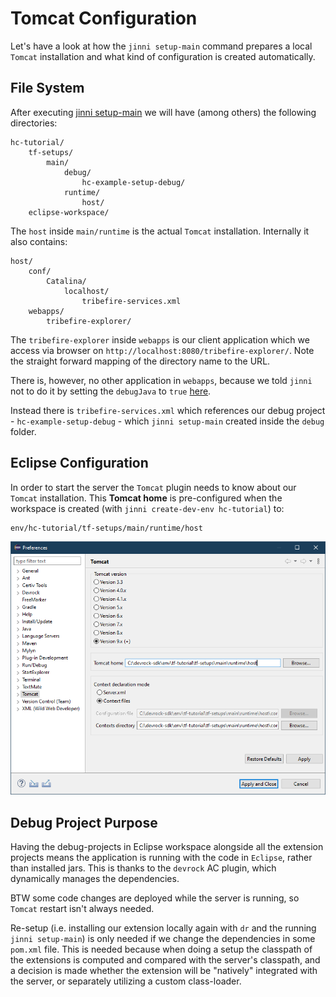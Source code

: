 # Tomcat Configuration

Let's have a look at how the `jinni setup-main` command prepares a local `Tomcat` installation and what kind of configuration is created automatically.

## File System

After executing [jinni setup-main](../tutorial/03-create-debug-project.md) we will have (among others) the following directories:

```filesystem
hc-tutorial/
    tf-setups/
        main/
            debug/
                hc-example-setup-debug/
            runtime/
                host/
    eclipse-workspace/
```

The `host` inside `main/runtime` is the actual `Tomcat` installation. Internally it also contains:

```filesystem
host/
    conf/
        Catalina/
            localhost/
                tribefire-services.xml
    webapps/
        tribefire-explorer/
```

The `tribefire-explorer` inside `webapps` is our client application which we access via browser on `http://localhost:8080/tribefire-explorer/`. Note the straight forward mapping of the directory name to the URL.

There is, however, no other application in `webapps`, because we told `jinni` not to do it by setting the `debugJava` to `true` [here](../tutorial/03-create-debug-project.md).

Instead there is `tribefire-services.xml` which references our debug project - `hc-example-setup-debug` - which `jinni setup-main` created inside the `debug` folder.

## Eclipse Configuration

In order to start the server the `Tomcat` plugin needs to know about our `Tomcat` installation. This **Tomcat home** is pre-configured when the workspace is created (with `jinni create-dev-env hc-tutorial`) to:
```plain
env/hc-tutorial/tf-setups/main/runtime/host
```

![](tomcat-config-home.png)

## Debug Project Purpose

Having the debug-projects in Eclipse workspace alongside all the extension projects means the application is running with the code in `Eclipse`, rather than installed jars. This is thanks to the `devrock` AC plugin, which dynamically manages the dependencies.

BTW some code changes are deployed while the server is running, so `Tomcat` restart isn't always needed.

Re-setup (i.e. installing our extension locally again with `dr` and the running `jinni setup-main`) is only needed if we change the dependencies in some `pom.xml` file. This is needed because when doing a setup the classpath of the extensions is computed and compared with the server's classpath, and a decision is made whether the extension will be "natively" integrated with the server, or separately utilizing a custom class-loader.
